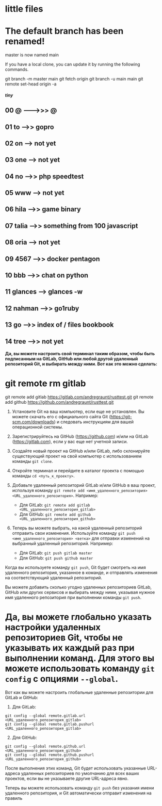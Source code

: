 
# little files
# The default branch has been renamed!
master is now named main

If you have a local clone, you can update it by running the following commands.

git branch -m master main
git fetch origin
git branch -u main main
git remote set-head origin -a
##### tiny
## 00  @       --->>> @
## 01  to      -->> gopro
## 02  on      -->     not yet
## 03  one     -->     not yet
## 04  no      -->> php speedtest
## 05  www     -->     not yet
## 06  hila    -->> game binary
## 07  talia   -->> something from 100 javascript
## 08  oria    -->      not yet
## 09  4567    -->> docker pentagon
## 10  bbb     -->> chat on python
## 11  glances -->  glances -w
## 12  nahman  -->> go1ruby
## 13  go      -->> index of / files bookbook
## 14  tree    -->>     not yet

#### Да, вы можете настроить свой терминал таким образом, чтобы быть подписанным на GitLab, GitHub или любой другой удаленный репозиторий Git, и выбирать между ними. Вот как это можно сделать:

# git remote rm gitlab

git remote add gitlab https://gitlab.com/andregraunt/rusttest.git
git remote add github https://github.com/andregraunt/rusttest.git

1. Установите Git на ваш компьютер, если еще не установлен. Вы можете скачать его с официального сайта Git (https://git-scm.com/downloads) и следовать инструкциям для вашей операционной системы.

2. Зарегистрируйтесь на GitHub (https://github.com) и/или на GitLab (https://gitlab.com), если у вас еще нет учетной записи.

3. Создайте новый проект на GitHub и/или GitLab, либо склонируйте существующий проект на свой компьютер с использованием команды `git clone`.

4. Откройте терминал и перейдите в каталог проекта с помощью команды `cd <путь_к_проекту>`.

5. Добавьте удаленный репозиторий GitLab и/или GitHub в ваш проект, используя команду `git remote add <имя_удаленного_репозитория> <URL_удаленного_репозитория>`. Например:

   - Для GitLab: `git remote add gitlab <URL_удаленного_репозитория_gitlab>`
   - Для GitHub: `git remote add github <URL_удаленного_репозитория_github>`

6. Теперь вы можете выбрать, на какой удаленный репозиторий отправить свои изменения. Используйте команду `git push <имя_удаленного_репозитория> <ветка>` для отправки изменений на выбранный удаленный репозиторий. Например:

   - Для GitLab: `git push gitlab master`
   - Для GitHub: `git push github master`

Когда вы используете команду `git push`, Git будет смотреть на имя удаленного репозитория, указанное в команде, и отправлять изменения на соответствующий удаленный репозиторий.

Вы можете добавить сколько угодно удаленных репозиториев GitLab, GitHub или других сервисов и выбирать между ними, указывая нужное имя удаленного репозитория при выполнении команды `git push`.
# Да, вы можете глобально указать настройки удаленных репозиториев Git, чтобы не указывать их каждый раз при выполнении команд. Для этого вы можете использовать команду `git config` с опциями `--global`.

Вот как вы можете настроить глобальные удаленные репозитории для GitLab и GitHub:

1. Для GitLab:
```
git config --global remote.gitlab.url <URL_удаленного_репозитория_gitlab>
git config --global remote.gitlab.pushurl <URL_удаленного_репозитория_gitlab>
```

2. Для GitHub:
```
git config --global remote.github.url <URL_удаленного_репозитория_github>
git config --global remote.github.pushurl <URL_удаленного_репозитория_github>
```

После выполнения этих команд, Git будет использовать указанные URL-адреса удаленных репозиториев по умолчанию для всех ваших проектов, если вы не указываете другие URL-адреса явно.

Теперь вы можете использовать команду `git push` без указания имени удаленного репозитория, и Git автоматически отправит изменения на правиль